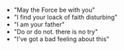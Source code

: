 - "May the Force be with you"
- "I find your loack of faith disturbing"
- "I am your father" 
- "Do or do not. there is no try" 
- "I've got a bad feeling about this" 
